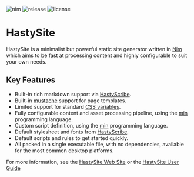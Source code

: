 ![nim](https://img.shields.io/badge/nim-powered-yellow.svg?link=https://nim-lang-org)
![release](https://img.shields.io/github/release/h3rald/hastysite/all.svg)
![license](https://img.shields.io/github/license/h3rald/hastysite.svg)

# HastySite

HastySite is a minimalist but powerful static site generator written in [Nim](https://nim-lang.org) which aims to be fast at processing content and highly configurable to suit your own needs.

## Key Features

* Built-in rich markdown support via [HastyScribe](https://h3rald.com/hastyscribe).
* Built-in [mustache](https://mustache.github.io/) support for page templates.
* Limited support for standard [CSS variables](https://developer.mozilla.org/en-US/docs/Web/CSS/Using_CSS_variables).
* Fully configurable content and asset processing pipeline, using the [min](https://min-lang.org) programming language.
* Custom script definition, using the [min](https://min-lang.org) programming language.
* Default stylesheet and fonts from [HastyScribe](https://h3rald.com/hastyscribe).
* Default scripts and rules to get started quickly.
* All packed in a single executable file, with no dependencies, available for the most common desktop platforms.

For more information, see the [HastySite Web Site](https://hastysite.h3rald.com) or the [HastySite User Guide](https://h3rald.com/hastysite/HastySite_UserGuide.htm)
